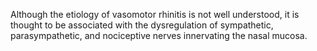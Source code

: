 Although the etiology of vasomotor rhinitis is not well understood, it is thought to be associated with the dysregulation of sympathetic, parasympathetic, and nociceptive nerves innervating the nasal mucosa.